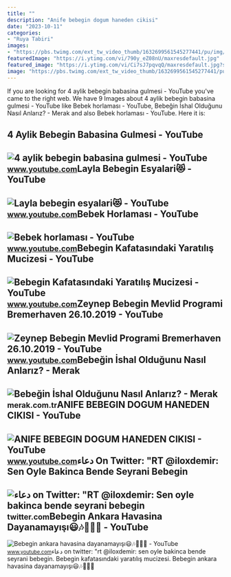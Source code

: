 ```yaml
---
title: ""
description: "Anife bebegin dogum haneden cikisi"
date: "2023-10-11"
categories:
- "Ruya Tabiri"
images:
- "https://pbs.twimg.com/ext_tw_video_thumb/1632699561545277441/pu/img/6eEF7wdspv0VG7dp.jpg"
featuredImage: "https://i.ytimg.com/vi/790y_eZ08nU/maxresdefault.jpg"
featured_image: "https://i.ytimg.com/vi/Ci7sJ7pqvqQ/maxresdefault.jpg?sqp=-oaymwEmCIAKENAF8quKqQMa8AEB-AHIAYAC6AKKAgwIABABGHIgPyhDMA8=&amp;rs=AOn4CLDXPP9zDhbJWLLdRRvJAqTX-0GX0g"
image: "https://pbs.twimg.com/ext_tw_video_thumb/1632699561545277441/pu/img/6eEF7wdspv0VG7dp.jpg"
---
```


If you are looking for 4 aylik bebegin babasina gulmesi - YouTube you've came to the right web. We have 9 Images about 4 aylik bebegin babasina gulmesi - YouTube like Bebek horlaması - YouTube, Bebeğin İshal Olduğunu Nasıl Anlarız? - Merak and also Bebek horlaması - YouTube. Here it is:

4 Aylik Bebegin Babasina Gulmesi - YouTube
------------------------------------------

 ![4 aylik bebegin babasina gulmesi - YouTube](https://i.ytimg.com/vi/BIy3uWjxCto/maxresdefault.jpg?sqp=-oaymwEmCIAKENAF8quKqQMa8AEB-AGUA4AC0AWKAgwIABABGGUgXShVMA8=&rs=AOn4CLCSaH1z6vrSh-g13OhC1JVSSicyJQ) <small>www.youtube.com</small>Layla Bebegin Esyalari😻 - YouTube
---------------------------------

 ![Layla bebegin esyalari😻 - YouTube](https://i.ytimg.com/vi/Ci7sJ7pqvqQ/maxresdefault.jpg?sqp=-oaymwEmCIAKENAF8quKqQMa8AEB-AHIAYAC6AKKAgwIABABGHIgPyhDMA8=&rs=AOn4CLDXPP9zDhbJWLLdRRvJAqTX-0GX0g) <small>www.youtube.com</small>Bebek Horlaması - YouTube
-------------------------

 ![Bebek horlaması - YouTube](https://i.ytimg.com/vi/790y_eZ08nU/maxresdefault.jpg) <small>www.youtube.com</small>Bebegin Kafatasındaki Yaratılış Mucizesi - YouTube
--------------------------------------------------

 ![Bebegin Kafatasındaki Yaratılış Mucizesi - YouTube](https://i.ytimg.com/vi/G9dhb0IIB_M/hqdefault.jpg) <small>www.youtube.com</small>Zeynep Bebegin Mevlid Programi Bremerhaven 26.10.2019 - YouTube
---------------------------------------------------------------

 ![Zeynep Bebegin Mevlid Programi Bremerhaven 26.10.2019 - YouTube](https://i.ytimg.com/vi/lEWh3C_3RB8/maxresdefault.jpg) <small>www.youtube.com</small>Bebeğin İshal Olduğunu Nasıl Anlarız? - Merak
---------------------------------------------

 ![Bebeğin İshal Olduğunu Nasıl Anlarız? - Merak](https://merak.com.tr/uploads/bebegin-i-shal-oldugunu-nasil-anlariz.jpg) <small>merak.com.tr</small>ANIFE BEBEGIN DOGUM HANEDEN CIKISI - YouTube
--------------------------------------------

 ![ANIFE BEBEGIN DOGUM HANEDEN CIKISI - YouTube](https://i.ytimg.com/vi/dApoMu_Hm2g/maxresdefault.jpg?sqp=-oaymwEmCIAKENAF8quKqQMa8AEB-AH-CYAC0AWKAgwIABABGGUgSyhHMA8=&rs=AOn4CLB6HyJvEYWIvOaWRtHF2iGucE3uOg) <small>www.youtube.com</small>دعاء On Twitter: "RT @iloxdemir: Sen Oyle Bakinca Bende Seyrani Bebegin
-----------------------------------------------------------------------

 ![دعاء on Twitter: "RT @iloxdemir: Sen oyle bakinca bende seyrani bebegin](https://pbs.twimg.com/ext_tw_video_thumb/1632699561545277441/pu/img/6eEF7wdspv0VG7dp.jpg) <small>twitter.com</small>Bebegin Ankara Havasina Dayanamayışı😃🎶🎵🎤💖 - YouTube
---------------------------------------------------

 ![Bebegin ankara havasina dayanamayışı😃🎶🎵🎤💖 - YouTube](https://i.ytimg.com/vi/Wwr9XsVn7Z0/maxres2.jpg?sqp=-oaymwEoCIAKENAF8quKqQMcGADwAQH4Ad4EgAK4CIoCDAgAEAEYZSBZKE4wDw==&rs=AOn4CLD0ErM_Kimn8n-g6lyddERLd1jFbA) <small>www.youtube.com</small>دعاء on twitter: "rt @iloxdemir: sen oyle bakinca bende seyrani bebegin. Bebegin kafatasındaki yaratılış mucizesi. Bebegin ankara havasina dayanamayışı😃🎶🎵🎤💖
